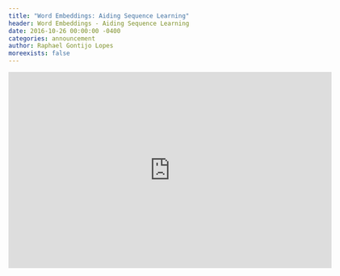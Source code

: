 ```yaml
---
title: "Word Embeddings: Aiding Sequence Learning"
header: Word Embeddings - Aiding Sequence Learning
date: 2016-10-26 00:00:00 -0400
categories: announcement
author: Raphael Gontijo Lopes
moreexists: false
---
```

<!-- embedded slides should have width="640" height="389" -->
<div class="has-text-centered" style="width:100%;"><iframe src="https://docs.google.com/presentation/d/1Sn7zanuTFBZ746ZFNTQmLifsCABOHuk6Jxtxj9qK6HA/embed?start=false&loop=false&delayms=3000" frameborder="0" width="640" height="389" allowfullscreen="true" mozallowfullscreen="true" webkitallowfullscreen="true"></iframe></div>
